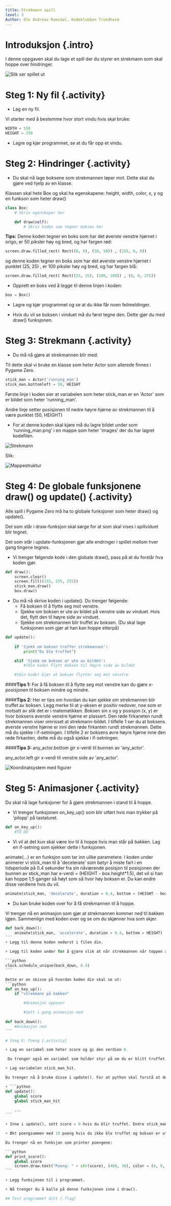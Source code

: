 ```yaml
---
title: Strekmann spill
level: 3
Author: Ole Andreas Ramsdal, Kodeklubben Trondheim
---
```


# Introduksjon {.intro}

I denne oppgaven skal du lage et spill der du styrer en strekmann som skal hoppe over hindringer.

![](skjermdump.png "Slik ser spillet ut")

# Steg 1: Ny fil {.activity}

+ Lag en ny fil.

Vi starter med å bestemme hvor stort vindu hvis skal bruke:

```python
WIDTH = 550
HEIGHT = 250
```
+ Lagre og kjør programmet, se at du får opp et vindu.

# Steg 2: Hindringer {.activity}

+ Du skal nå lage boksene som strekmannen løper mot. Dette skal du gjøre ved hjelp av en klasse.

Klassen skal hete Box og skal ha egenskapene:
height, width, color, x, y og en funkson som heter draw()

```python
class Box:
    # Skriv egenskaper her

    def draw(self):
    	# Skriv koden som tegner boksen her
```
**Tips:**
Denne koden tegner en boks som har det øverste venstre hjørnet i origo, er 50 piksler høy og bred, og har fargen rød:
```python
screen.draw.filled_rect( Rect((0, 0), (50, 50)) , (255, 0, 0))
```
og denne koden tegner en boks som har det øverste venstre hjørnet i punktet (25, 25) , er 100 piksler høy og bred, og har fargen blå:
```python
screen.draw.filled_rect( Rect((25, 25), (100, 100)) , (0, 0, 255))
```

+ Opprett en boks ved å legge til denne linjen i koden:
```python
box = Box()
```

+ Lagre og kjør programmet og se at du ikke får noen feilmeldinger. 

+ Hvis du vil se boksen i vinduet må du først tegne den. Dette gjør du med draw() funksjonen.

# Steg 3: Strekmann {.activity}

+ Du må nå gjøre at strekmannen blir med: 

Til dette skal vi bruke en klasse som heter Actor som allerede finnes i Pygame Zero. 

```python
stick_man = Actor('running_man')
stick_man.bottomleft = 50, HEIGHT
```

Første linje i koden sier at variabelen som heter stick_man er en 'Actor' som er bildet som heter 'running_man'. 

Andre linje setter posisjonen til nedre høyre hjørne av strekmannen til å være punktet (50, HEIGHT)

 + For at denne koden skal kjøre må du lagre bildet under som 'running_man.png' i en mappe som heter 'images' der du har lagret kodefilen.

![](running_man.png "Strekmann")

Slik:

![](mappestruktur.png "Mappestruktur")

# Steg 4: De globale funksjonene draw() og update()  {.activity}

Alle spill i Pygame Zero må ha to globale funksjoner som heter draw() og update().

Det som står i draw-funksjon skal sørge for at som skal vises i spillviduet blir tegnet.

Det som står i update-funksjonen gjør alle endringer i spillet mellom hver gang tingene tegnes.

+ Vi trenger følgende kode i den globale draw(), pass på at du forstår hva koden gjør.

```python
def draw():
	screen.clear()
	screen.fill((255, 255, 255))
	stick_man.draw()
	box.draw()
```

+ Du må nå skrive koden i update().
Du trenger følgende:
	- Få boksen til å flytte seg mot venstre.
	- Sjekke om boksen er ute av bildet på venstre side av vinduet. Hvis det, flytt den til høyre side av vinduet.
	- Sjekke om strekmannen blir truffet av boksen. (Du skal lage funksjonen som gjør at han kan hoppe etterpå)

```python
def update():
	
	if 'Sjekk om boksen treffer strekmannen':
		print("Du ble truffet")

	elif 'Sjekk om boksen er ute av bildet':
		#(Din kode) Flytt boksen til høyre side av bildet

	#(Din kode) Gjør at boksen flytter seg mot venstre
```
####**Tips 1:**
For å få boksen til å flytte seg mot venstre kan du gjøre x-posisjonen til boksen mindre og mindre.

####**Tips 2:**
Her er tips om hvordan du kan sjekke om strekmannen blir truffet av boksen. Legg merke til at y-aksen er positiv nedover, noe som er motsatt av slik det er i matematikken. Boksen sin x og y posisjon (x, y) er hvor boksens øverste venstre hjørne er plassert. Den røde firkaneten rundt strekmannen viser omrisset at strekmann-bildet.
I tilfelle 1 ser du at boksens øverste venstre hjørne er inni den røde firkanten rundt strekmannen. Dette må du sjekke i if-setningen.
I tilfelle 2 er boksens øvre høyre hjørne inne den røde firkanten, dette må du også sjekke i if-setningen.

####**Tips 3:**
any_actor.bottom gir x-verdi til bunnen av 'any_actor'.

any_actor.left gir x-verdi til venstre side av 'any_actor'.


![](koord_data2.png "Koordinatsystem med figurer")


# Steg 5: Animasjoner {.activity}

Du skal nå lage funksjoner for å gjøre strekmannen i stand til å hoppe.

+ Vi trenger funksjonen on_key_up() som blir utført hvis man trykker på 'pilopp' på tastaturet.

```python
def on_key_up():
	#TO DO
```

+ Vi vil at det kun skal være lov til å hoppe hvis man står på bakken. Lag en if-setning som sjekker dette i funksjonen.

animate(...) er en funksjon som tar inn ulike parametere. I koden under animerer vi stick_man til å 'decelerate' som betyr å miste fart i en tidsperiode på 0.4 sekunder fra sin nåværende posisjon til posisjonen der bunnen av stick_man har x-verdi = (HEIGHT - box.height*1.5), det vil si han kan hoppe 1,5 ganger så høyt som så hvor høy boksen er. Du kan endre disse verdiene hvis du vil.

```python
animate(stick_man, 'decelerate', duration = 0.4, bottom = (HEIGHT - box.height*1.5))
``` 
+ Du kan bruke koden over for å få strekmannen til å hoppe. 

Vi trenger nå en animasjon som gjør at strekmannen kommer ned til bakken igjen. Sammenlign med koden over og se om du skjønner hva som skjer.

```python
def back_down():
	animate(stick_man, 'accelerate', duration = 0.4, bottom = HEIGHT)
´´´ 
+ Legg til denne koden nederst i filen din.

+ Legg til koden under for å gjøre slik at når strekmannen når toppen av hoppet sitt settes animasjonen som gjør at han beveger seg ned i gang.

```python
clock.schedule_unique(back_down, 0.4)
´´´

Dette er en skisse på hvordan koden din skal se ut:
```python
def on_key_up():
	if "strekmann på bakken"

		#Animasjon oppover

		#Sett i gang animasjon ned
	
def back_down():
	#Animasjon ned
´´´

# Steg 6: Poeng {.activity}

+ Lag en variabel som heter score og gi den verdien 0.

 Du trenger også en variabel som holder styr på om du er blitt truffet. Strekmannen er ikke truffet i begynnelsen så denne skal ha verdien False.

+ Lag variabelen stick_man_hit.

Du trenger nå å bruke disse i update(). For at python skal forstå at der disse variablene du skal bruke må du skrive global foran dem øverst i funksjonen.

+ ```python
def update():
	global score
	global stick_man_hit

	...
´´´

+ Inne i update(), sett score = 0 hvis du blir truffet. Endre stick_man_hit til True.

+ Økt poengsummen med 10 poeng hvis du ikke ble truffet og boksen er ute av bildet på venstre side. Sett stick_man_hit til False.

Du trenger nå en funksjon som printer poengene:

```python
def print_score():
	global score
	screen.draw.text("Poeng: " + str(score), (400, 30), color = (0, 0, 0))
´´´

+ Legg funksjonen til i programmet.

+ Nå trenger du å kalle på denne funksjonen inne i draw().

## Test programmet ditt {.flag}